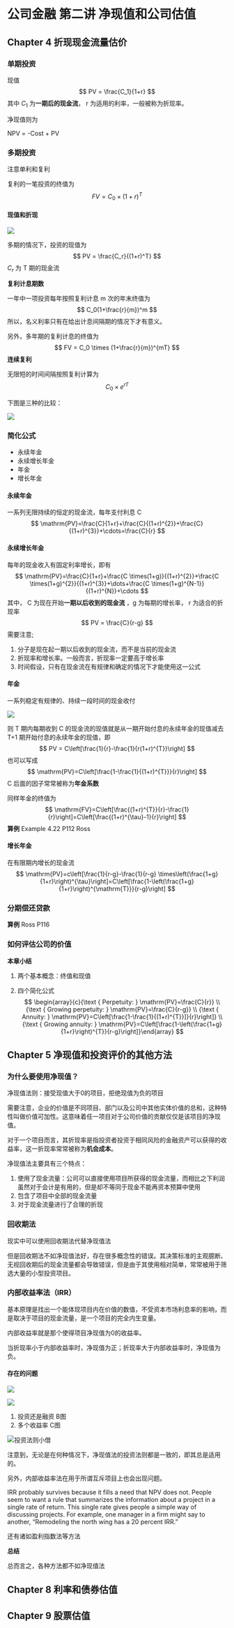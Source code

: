 # 公司金融 第二讲 净现值和公司估值

## Chapter 4 折现现金流量估价

### 单期投资

现值
$$
PV = \frac{C_1}{1+r}
$$
其中 $C_1$ 为**一期后的现金流**， r 为适用的利率，一般被称为折现率。

净现值则为

NPV = -Cost + PV

### 多期投资

注意单利和复利

复利的一笔投资的终值为
$$
FV = C_0 \times (1+r)^T
$$

#### 现值和折现

![](/pic/2-4.png)

多期的情况下，投资的现值为
$$
PV = \frac{C_r}{(1+r)^T}
$$
$C_r$ 为 T 期的现金流

**复利计息期数**

一年中一项投资每年按照复利计息 m 次的年末终值为
$$
C_0(1+\frac{r}{m})^m
$$
所以，名义利率只有在给出计息间隔期的情况下才有意义。

另外，多年期的复利计息的终值为
$$
FV = C_0 \times (1+\frac{r}{m})^{mT}
$$
**连续复利**

无限短的时间间隔按照复利计算为
$$
C_0 \times e^{rT}
$$


下图是三种的比较：

![](/pic/2-5.png)

### 简化公式

+ 永续年金
+ 永续增长年金
+ 年金
+ 增长年金

#### 永续年金

一系列无限持续的恒定的现金流，每年支付利息 C 
$$
\mathrm{PV}=\frac{C}{1+r}+\frac{C}{(1+r)^{2}}+\frac{C}{(1+r)^{3}}+\cdots=\frac{C}{r}
$$

#### 永续增长年金

每年的现金收入有固定利率增长，即有
$$
\mathrm{PV}=\frac{C}{1+r}+\frac{C \times(1+g)}{(1+r)^{2}}+\frac{C \times(1+g)^{2}}{(1+r)^{3}}+\dots+\frac{C \times(1+g)^{N-1}}{(1+r)^{N}}+\cdots
$$
其中， C 为现在开始**一期以后收到的现金流** ，g 为每期的增长率， r 为适合的折现率
$$
PV = \frac{C}{r-g}
$$
需要注意;

1. 分子是现在起一期以后收到的现金流，而不是当前的现金流
2. 折现率和增长率。一般而言，折现率一定要高于增长率
3. 时间假设，只有在现金流在有规律和确定的情况下才能使用这一公式

#### 年金

一系列稳定有规律的、持续一段时间的现金收付

![](/pic/2-6.png)

则 T 期内每期收到 C 的现金流的现值就是从一期开始付息的永续年金的现值减去 T+1 期开始付息的永续年金的现值，即
$$
PV = C\left[\frac{1}{r}-\frac{1}{r(1+r)^{T}}\right]
$$
也可以写成
$$
\mathrm{PV}=C\left[\frac{1-\frac{1}{(1+r)^{T}}}{r}\right]
$$
C 后面的因子常常被称为**年金系数**

同样年金的终值为
$$
\mathrm{FV}=C\left[\frac{(1+r)^{T}}{r}-\frac{1}{r}\right]=C\left[\frac{(1+r)^{\tau}-1}{r}\right]
$$
**算例**  Example 4.22 P112 Ross

#### 增长年金

在有限期内增长的现金流
$$
\mathrm{PV}=c\left[\frac{1}{r-g}-\frac{1}{r-g} \times\left(\frac{1+g}{1+r}\right)^{\tau}\right]=C\left[\frac{1-\left(\frac{1+g}{1+r}\right)^{\mathrm{T}}}{r-g}\right]
$$

### 分期偿还贷款

**算例** Ross P116

### 如何评估公司的价值

**本章小结**

1. 两个基本概念：终值和现值 

2. 四个简化公式
   $$
   \begin{array}{c}{\text { Perpetuity: } \mathrm{PV}=\frac{C}{r}} \\ {\text { Growing perpetuity: } \mathrm{PV}=\frac{C}{r-g}} \\ {\text { Annuity: } \mathrm{PV}=C\left[\frac{1-\frac{1}{(1+r)^{T}}]}{r}\right]} \\ {\text { Growing annuity: } \mathrm{PV}=C\left[\frac{1-\left(\frac{1+g}{1+r}\right)^{T}}{r-g}\right]}\end{array}
   $$



## Chapter 5 净现值和投资评价的其他方法

### 为什么要使用**净现值**？

净现值法则：接受现值大于0的项目，拒绝现值为负的项目

需要注意，企业的价值是不同项目、部门以及公司中其他实体价值的总和，这种特性叫做价值可加性。这意味着任一项目对于公司价值的贡献仅仅是该项目的净现值。

对于一个项目而言，其折现率是指投资者投资于相同风险的金融资产可以获得的收益率，这一折现率常常被称为**机会成本**。

净现值法主要具有三个特点：

1. 使用了现金流量：公司可以直接使用项目所获得的现金流量，而相比之下利润虽然对于会计是有用的，但是却不等同于现金不能再资本预算中使用
2. 包含了项目中全部的现金流量
3. 对于现金流量进行了合理的折现

### 回收期法

现实中可以使用回收期法代替净现值法

但是回收期法不如净现值法好，存在很多概念性的错误。其决策标准的主观臆断、无视回收期后的现金流量都会导致错误，但是由于其使用相对简单，常常被用于筛选大量的小型投资项目。

### 内部收益率法（IRR）

基本原理是找出一个能体现项目内在价值的数值，不受资本市场利息率的影响，而是取决于项目的现金流量，是一个项目的完全内生变量。

内部收益率就是那个使得项目净现值为0的收益率。

当折现率小于内部收益率时，净现值为正；折现率大于内部收益率时，净现值为负。

#### 存在的问题

![](/pic/2-1.png)

![](/pic/2-2.png)

1. 投资还是融资 B图
2. 多个收益率 C图

![投资法则小借](/pic/2-3.png)

注意到，无论是在何种情况下，净现值法的投资法则都是一致的，即其总是适用的。

另外，内部收益率法在用于所谓互斥项目上也会出现问题。

IRR probably survives because it fills a need that NPV does not. People seem to want
a rule that summarizes the information about a project in a single rate of return. This
single rate gives people a simple way of discussing projects. For example, one manager
in a firm might say to another, “Remodeling the north wing has a 20 percent IRR.” 

还有诸如盈利指数法等方法

**总结**

总而言之，各种方法都不如净现值法

## Chapter 8 利率和债券估值

## Chapter 9 股票估值





